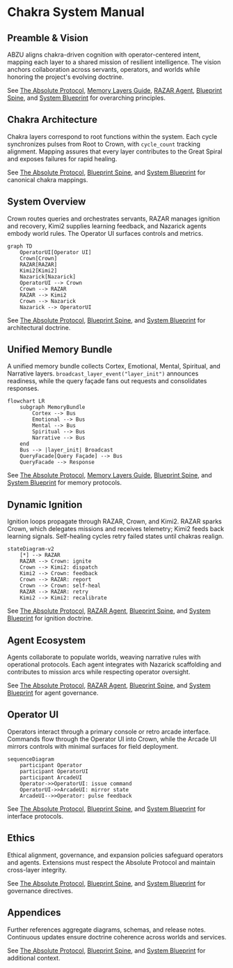 # Chakra System Manual

## Preamble & Vision
ABZU aligns chakra-driven cognition with operator-centered intent, mapping each layer to a shared mission of resilient intelligence. The vision anchors collaboration across servants, operators, and worlds while honoring the project's evolving doctrine.

See [The Absolute Protocol](The_Absolute_Protocol.md), [Memory Layers Guide](memory_layers_GUIDE.md), [RAZAR Agent](RAZAR_AGENT.md), [Blueprint Spine](blueprint_spine.md), and [System Blueprint](system_blueprint.md) for overarching principles.

## Chakra Architecture
Chakra layers correspond to root functions within the system. Each cycle synchronizes pulses from Root to Crown, with `cycle_count` tracking alignment. Mapping assures that every layer contributes to the Great Spiral and exposes failures for rapid healing.

See [The Absolute Protocol](The_Absolute_Protocol.md), [Blueprint Spine](blueprint_spine.md), and [System Blueprint](system_blueprint.md) for canonical chakra mappings.

## System Overview
Crown routes queries and orchestrates servants, RAZAR manages ignition and recovery, Kimi2 supplies learning feedback, and Nazarick agents embody world rules. The Operator UI surfaces controls and metrics.

```mermaid
graph TD
    OperatorUI[Operator UI]
    Crown[Crown]
    RAZAR[RAZAR]
    Kimi2[Kimi2]
    Nazarick[Nazarick]
    OperatorUI --> Crown
    Crown --> RAZAR
    RAZAR --> Kimi2
    Crown --> Nazarick
    Nazarick --> OperatorUI
```

See [The Absolute Protocol](The_Absolute_Protocol.md), [Blueprint Spine](blueprint_spine.md), and [System Blueprint](system_blueprint.md) for architectural doctrine.

## Unified Memory Bundle
A unified memory bundle collects Cortex, Emotional, Mental, Spiritual, and Narrative layers. `broadcast_layer_event("layer_init")` announces readiness, while the query façade fans out requests and consolidates responses.

```mermaid
flowchart LR
    subgraph MemoryBundle
        Cortex --> Bus
        Emotional --> Bus
        Mental --> Bus
        Spiritual --> Bus
        Narrative --> Bus
    end
    Bus --> |layer_init| Broadcast
    QueryFacade[Query Façade] --> Bus
    QueryFacade --> Response
```

See [The Absolute Protocol](The_Absolute_Protocol.md), [Memory Layers Guide](memory_layers_GUIDE.md), [Blueprint Spine](blueprint_spine.md), and [System Blueprint](system_blueprint.md) for memory protocols.

## Dynamic Ignition
Ignition loops propagate through RAZAR, Crown, and Kimi2. RAZAR sparks Crown, which delegates missions and receives telemetry; Kimi2 feeds back learning signals. Self-healing cycles retry failed states until chakras realign.

```mermaid
stateDiagram-v2
    [*] --> RAZAR
    RAZAR --> Crown: ignite
    Crown --> Kimi2: dispatch
    Kimi2 --> Crown: feedback
    Crown --> RAZAR: report
    Crown --> Crown: self-heal
    RAZAR --> RAZAR: retry
    Kimi2 --> Kimi2: recalibrate
```

See [The Absolute Protocol](The_Absolute_Protocol.md), [RAZAR Agent](RAZAR_AGENT.md), [Blueprint Spine](blueprint_spine.md), and [System Blueprint](system_blueprint.md) for ignition doctrine.

## Agent Ecosystem
Agents collaborate to populate worlds, weaving narrative rules with operational protocols. Each agent integrates with Nazarick scaffolding and contributes to mission arcs while respecting operator oversight.

See [The Absolute Protocol](The_Absolute_Protocol.md), [RAZAR Agent](RAZAR_AGENT.md), [Blueprint Spine](blueprint_spine.md), and [System Blueprint](system_blueprint.md) for agent governance.

## Operator UI
Operators interact through a primary console or retro arcade interface. Commands flow through the Operator UI into Crown, while the Arcade UI mirrors controls with minimal surfaces for field deployment.

```mermaid
sequenceDiagram
    participant Operator
    participant OperatorUI
    participant ArcadeUI
    Operator->>OperatorUI: issue command
    OperatorUI->>ArcadeUI: mirror state
    ArcadeUI-->>Operator: pulse feedback
```

See [The Absolute Protocol](The_Absolute_Protocol.md), [Blueprint Spine](blueprint_spine.md), and [System Blueprint](system_blueprint.md) for interface protocols.

## Ethics
Ethical alignment, governance, and expansion policies safeguard operators and agents. Extensions must respect the Absolute Protocol and maintain cross-layer integrity.

See [The Absolute Protocol](The_Absolute_Protocol.md), [Blueprint Spine](blueprint_spine.md), and [System Blueprint](system_blueprint.md) for governance directives.

## Appendices
Further references aggregate diagrams, schemas, and release notes. Continuous updates ensure doctrine coherence across worlds and services.

See [The Absolute Protocol](The_Absolute_Protocol.md), [Blueprint Spine](blueprint_spine.md), and [System Blueprint](system_blueprint.md) for additional context.

